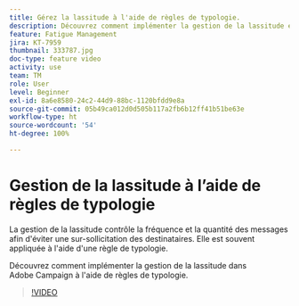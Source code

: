 ```yaml
---
title: Gérez la lassitude à l'aide de règles de typologie.
description: Découvrez comment implémenter la gestion de la lassitude en appliquant des règles de typologie.
feature: Fatigue Management
jira: KT-7959
thumbnail: 333787.jpg
doc-type: feature video
activity: use
team: TM
role: User
level: Beginner
exl-id: 8a6e8580-24c2-44d9-88bc-1120bfdd9e8a
source-git-commit: 05b49ca012d0d505b117a2fb6b12ff41b51be63e
workflow-type: ht
source-wordcount: '54'
ht-degree: 100%

---
```


# Gestion de la lassitude à l’aide de règles de typologie

La gestion de la lassitude contrôle la fréquence et la quantité des messages afin d&#39;éviter une sur-sollicitation des destinataires. Elle est souvent appliquée à l&#39;aide d&#39;une règle de typologie.

Découvrez comment implémenter la gestion de la lassitude dans Adobe Campaign à l&#39;aide de règles de typologie.

>[!VIDEO](https://video.tv.adobe.com/v/333787?quality=12&learn=on)
